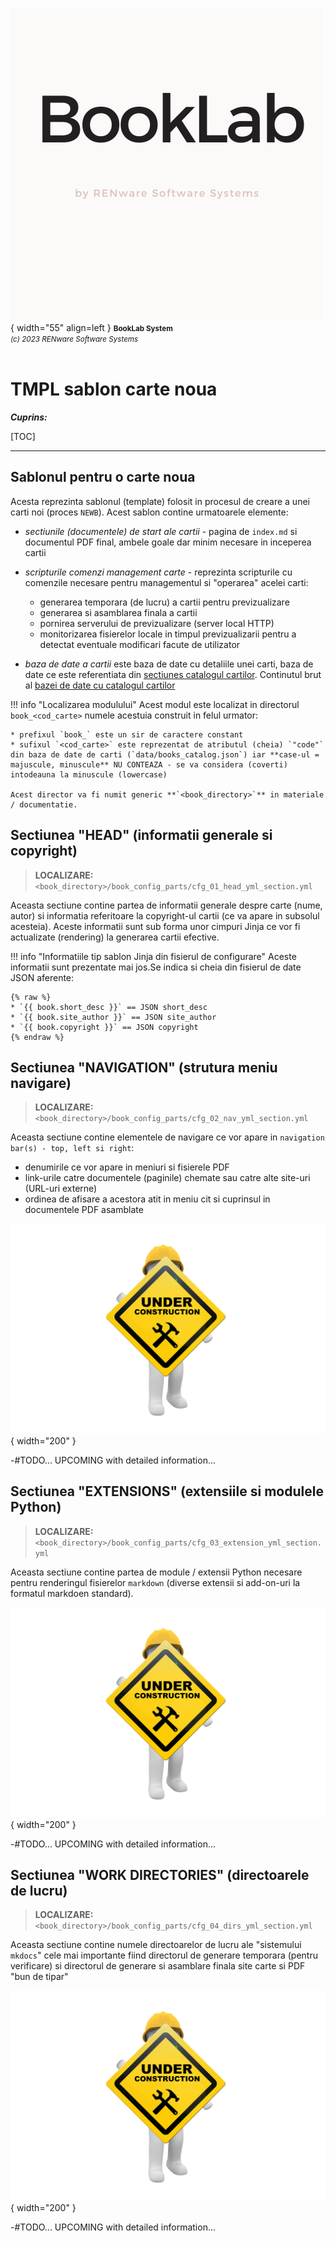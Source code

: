 ![booklab_logo](../pictures/booklab_logo.png){ width="55" align=left }
<small markdown>**BookLab System**<br>
*(c) 2023 RENware Software Systems*
</small><br><br>


# TMPL sablon carte noua


***Cuprins:***

[TOC]

***

## Sablonul pentru o carte noua

Acesta reprezinta sablonul (template) folosit in procesul de creare a unei carti noi (proces `NEWB`). Acest sablon contine urmatoarele elemente:

* *sectiunile (documentele) de start ale cartii* - pagina de `index.md` si documentul PDF final, ambele goale dar minim necesare in inceperea cartii

* *scripturile comenzi management carte* - reprezinta scripturile cu comenzile necesare pentru managementul si "operarea" acelei carti:
    * generarea temporara (de lucru) a cartii pentru previzualizare
    * generarea si asamblarea finala a cartii
    * pornirea serverului de previzualizare (server local HTTP)
    * monitorizarea fisierelor locale in timpul previzualizarii pentru a detectat eventuale modificari facute de utilizator

* *baza de date a cartii* este baza de date cu detaliile unei carti, baza de date ce este referentiata din [sectiunes catalogul cartilor](#catalogul-cartilor-baza-de-date). Continutul brut al [bazei de date cu catalogul cartilor](../data/books_catalog.json)

!!! info "Localizarea modulului"
    Acest modul este localizat in directorul `book_<cod_carte>` numele acestuia construit in felul urmator:

    * prefixul `book_` este un sir de caractere constant
    * sufixul `<cod_carte>` este reprezentat de atributul (cheia) `"code"` din baza de date de carti (`data/books_catalog.json`) iar **case-ul = majuscule, minuscule** NU CONTEAZA - se va considera (coverti) intodeauna la minuscule (lowercase)

    Acest director va fi numit generic **`<book_directory>`** in materiale / documentatie.





## Sectiunea "HEAD" (informatii generale si copyright)

>**LOCALIZARE:** `<book_directory>/book_config_parts/cfg_01_head_yml_section.yml`

Aceasta sectiune contine partea de informatii generale despre carte (nume, autor) si informatia referitoare la copyright-ul cartii (ce va apare in subsolul acesteia). Aceste informatii sunt sub forma unor cimpuri Jinja ce vor fi actualizate (rendering) la generarea cartii efective.

!!! info "Informatiile tip sablon Jinja din fisierul de configurare"
    Aceste informatii sunt prezentate mai jos.Se indica si cheia din fisierul de date JSON aferente:

    {% raw %}
    * `{{ book.short_desc }}` == JSON short_desc
    * `{{ book.site_author }}` == JSON site_author
    * `{{ book.copyright }}` == JSON copyright
    {% endraw %}






## Sectiunea "NAVIGATION" (strutura meniu navigare)

>**LOCALIZARE:** `<book_directory>/book_config_parts/cfg_02_nav_yml_section.yml`

Aceasta sectiune contine elementele de navigare ce vor apare in `navigation bar(s) - top, left si right`:

* denumirile ce vor apare in meniuri si fisierele PDF
* link-urile catre documentele (paginile) chemate sau catre alte site-uri (URL-uri externe)
* ordinea de afisare a acestora atit in meniu cit si cuprinsul in documentele PDF asamblate

<!-- #TODO describe efective details -->

![wip page](../pictures/under_maintenance.png){ width="200" }

-#TODO... UPCOMING with detailed information...






## Sectiunea "EXTENSIONS" (extensiile si modulele Python)

>**LOCALIZARE:** `<book_directory>/book_config_parts/cfg_03_extension_yml_section.yml`

Aceasta sectiune contine partea de module / extensii Python necesare pentru renderingul fisierelor `markdown` (diverse extensii si add-on-uri la formatul markdoen standard).

<!-- #TODO describe efective details -->

![wip page](../pictures/under_maintenance.png){ width="200" }

-#TODO... UPCOMING with detailed information...






## Sectiunea "WORK DIRECTORIES" (directoarele de lucru)

>**LOCALIZARE:** `<book_directory>/book_config_parts/cfg_04_dirs_yml_section.yml`

Aceasta sectiune contine numele directoarelor de lucru ale "sistemului `mkdocs`" cele mai importante fiind directorul de generare temporara (pentru verificare) si directorul de generare si asamblare finala site carte si PDF "bun de tipar"

<!-- #TODO describe efective details -->

![wip page](../pictures/under_maintenance.png){ width="200" }

-#TODO... UPCOMING with detailed information...

